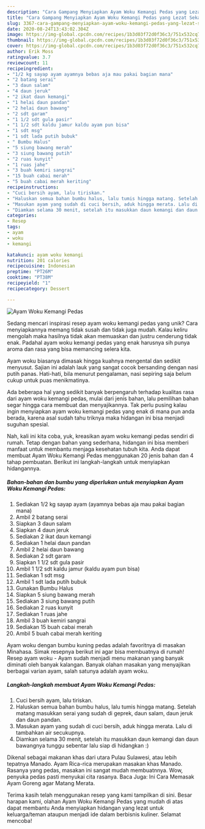 ```yaml
---
description: "Cara Gampang Menyiapkan Ayam Woku Kemangi Pedas yang Lezat Sekali"
title: "Cara Gampang Menyiapkan Ayam Woku Kemangi Pedas yang Lezat Sekali"
slug: 3367-cara-gampang-menyiapkan-ayam-woku-kemangi-pedas-yang-lezat-sekali
date: 2020-08-24T13:43:02.304Z
image: https://img-global.cpcdn.com/recipes/1b3d03f72d0f36c3/751x532cq70/ayam-woku-kemangi-pedas-foto-resep-utama.jpg
thumbnail: https://img-global.cpcdn.com/recipes/1b3d03f72d0f36c3/751x532cq70/ayam-woku-kemangi-pedas-foto-resep-utama.jpg
cover: https://img-global.cpcdn.com/recipes/1b3d03f72d0f36c3/751x532cq70/ayam-woku-kemangi-pedas-foto-resep-utama.jpg
author: Erik Moss
ratingvalue: 3.7
reviewcount: 11
recipeingredient:
- "1/2 kg sayap ayam ayamnya bebas aja mau pakai bagian mana"
- "2 batang serai"
- "3 daun salam"
- "4 daun jeruk"
- "2 ikat daun kemangi"
- "1 helai daun pandan"
- "2 helai daun bawang"
- "2 sdt garam"
- "1 1/2 sdt gula pasir"
- "1 1/2 sdt kaldu jamur kaldu ayam pun bisa"
- "1 sdt msg"
- "1 sdt lada putih bubuk"
- " Bumbu Halus"
- "5 siung bawang merah"
- "3 siung bawang putih"
- "2 ruas kunyit"
- "1 ruas jahe"
- "3 buah kemiri sangrai"
- "15 buah cabai merah"
- "5 buah cabai merah keriting"
recipeinstructions:
- "Cuci bersih ayam, lalu tiriskan."
- "Haluskan semua bahan bumbu halus, lalu tumis hingga matang. Setelah matang masukkan serai yang sudah di geprek, daun salam, daun jeruk dan daun pandan."
- "Masukan ayam yang sudah di cuci bersih, aduk hingga merata. Lalu di tambahkan air secukupnya."
- "Diamkan selama 30 menit, setelah itu masukkan daun kemangi dan daun bawangnya tunggu sebentar lalu siap di hidangkan :)"
categories:
- Resep
tags:
- ayam
- woku
- kemangi

katakunci: ayam woku kemangi 
nutrition: 201 calories
recipecuisine: Indonesian
preptime: "PT26M"
cooktime: "PT38M"
recipeyield: "1"
recipecategory: Dessert

---
```



![Ayam Woku Kemangi Pedas](https://img-global.cpcdn.com/recipes/1b3d03f72d0f36c3/751x532cq70/ayam-woku-kemangi-pedas-foto-resep-utama.jpg)

Sedang mencari inspirasi resep ayam woku kemangi pedas yang unik? Cara menyiapkannya memang tidak susah dan tidak juga mudah. Kalau keliru mengolah maka hasilnya tidak akan memuaskan dan justru cenderung tidak enak. Padahal ayam woku kemangi pedas yang enak harusnya sih punya aroma dan rasa yang bisa memancing selera kita.

Ayam woku biasanya dimasak hingga kuahnya mengental dan sedikit menyusut. Sajian ini adalah lauk yang sangat cocok bersanding dengan nasi putih panas. Hati-hati, bila menurut pengalaman, nasi sepiring saja belum cukup untuk puas menikmatinya.

Ada beberapa hal yang sedikit banyak berpengaruh terhadap kualitas rasa dari ayam woku kemangi pedas, mulai dari jenis bahan, lalu pemilihan bahan segar hingga cara membuat dan menyajikannya. Tak perlu pusing kalau ingin menyiapkan ayam woku kemangi pedas yang enak di mana pun anda berada, karena asal sudah tahu triknya maka hidangan ini bisa menjadi suguhan spesial.


Nah, kali ini kita coba, yuk, kreasikan ayam woku kemangi pedas sendiri di rumah. Tetap dengan bahan yang sederhana, hidangan ini bisa memberi manfaat untuk membantu menjaga kesehatan tubuh kita. Anda dapat membuat Ayam Woku Kemangi Pedas menggunakan 20 jenis bahan dan 4 tahap pembuatan. Berikut ini langkah-langkah untuk menyiapkan hidangannya.

<!--inarticleads1-->

##### Bahan-bahan dan bumbu yang diperlukan untuk menyiapkan Ayam Woku Kemangi Pedas:

1. Sediakan 1/2 kg sayap ayam (ayamnya bebas aja mau pakai bagian mana)
1. Ambil 2 batang serai
1. Siapkan 3 daun salam
1. Siapkan 4 daun jeruk
1. Sediakan 2 ikat daun kemangi
1. Sediakan 1 helai daun pandan
1. Ambil 2 helai daun bawang
1. Sediakan 2 sdt garam
1. Siapkan 1 1/2 sdt gula pasir
1. Ambil 1 1/2 sdt kaldu jamur (kaldu ayam pun bisa)
1. Sediakan 1 sdt msg
1. Ambil 1 sdt lada putih bubuk
1. Gunakan  Bumbu Halus
1. Siapkan 5 siung bawang merah
1. Sediakan 3 siung bawang putih
1. Sediakan 2 ruas kunyit
1. Sediakan 1 ruas jahe
1. Ambil 3 buah kemiri sangrai
1. Sediakan 15 buah cabai merah
1. Ambil 5 buah cabai merah keriting


Ayam woku dengan bumbu kuning pedas adalah favoritnya di masakan Minahasa. Simak resepnya berikut ini agar bisa membuatnya di rumah! Resep ayam woku - Ayam sudah menjadi menu makanan yang banyak diminati oleh banyak kalangan. Banyak olahan masakan yang menyajikan berbagai varian ayam, salah satunya adalah ayam woku. 

<!--inarticleads2-->

##### Langkah-langkah membuat Ayam Woku Kemangi Pedas:

1. Cuci bersih ayam, lalu tiriskan.
1. Haluskan semua bahan bumbu halus, lalu tumis hingga matang. Setelah matang masukkan serai yang sudah di geprek, daun salam, daun jeruk dan daun pandan.
1. Masukan ayam yang sudah di cuci bersih, aduk hingga merata. Lalu di tambahkan air secukupnya.
1. Diamkan selama 30 menit, setelah itu masukkan daun kemangi dan daun bawangnya tunggu sebentar lalu siap di hidangkan :)


Dikenal sebagai makanan khas dari utara Pulau Sulawesi, atau lebih tepatnya Manado. Ayam Rica-rica merupakan masakan khas Manado. Rasanya yang pedas, masakan ini sangat mudah membuatnnya. Wow, penyuka pedas pasti menyukai cita rasanya. Baca Juga: Ini Cara Memasak Ayam Goreng agar Matang Merata. 

Terima kasih telah menggunakan resep yang kami tampilkan di sini. Besar harapan kami, olahan Ayam Woku Kemangi Pedas yang mudah di atas dapat membantu Anda menyiapkan hidangan yang lezat untuk keluarga/teman ataupun menjadi ide dalam berbisnis kuliner. Selamat mencoba!
